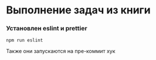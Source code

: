 # Выполнение задач из книги


### Установлен eslint и prettier
```
npm run eslint
```
Также они запускаются на пре-коммит хук